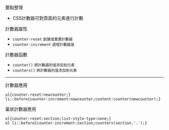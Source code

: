 要點整理
- CSS計數器可對頁面的元素進行計數

計數器屬性
- `counter-reset` <small>創建或重置計數器</small>
- `counter-increment` <small>遞增計數器值</small>

計數器函數
- `counter()` <small>將計數器的值添加到元素</small>
- `counters()` <small>將計數器的值添加到元素</small>

---

計數器應用
```
ul{counter-reset:newcounter;}
li::before{counter-increment:newcounter;content:counter(newcounter);}
```

巢狀計數器應用
```
ol{counter-reset:section;list-style-type:none;}
ol li::before{counter-increment:section;counters(section,'.');}
```